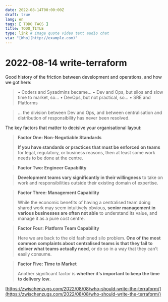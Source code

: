```yaml
---
date: 2022-08-14T00:00:00Z
draft: true
lang: en
tags: [ TODO_TAGS ]
title: TODO_TITLE
type: link # image quote video text audio chat
via: "[Who](http://example.com)"
---
```



# 2022-08-14 write-terraform


Good history of the friction between development and operations, and how we got here:

> • Coders and Sysadmins became…
> • Dev and Ops, but silos and slow time to market, so…
> • DevOps, but not practical, so…
> • SRE and Platforms

> … the division between Dev and Ops, and between centralisation and distribution of responsibility has never been resolved.

The key factors that matter to decisive your organisational layout:

> **Factor One: Non-Negotiable Standards**
>
> **If you have standards or practices that must be enforced on teams** for legal, regulatory, or business reasons, then at least some work needs to be done at the centre.

> **Factor Two: Engineer Capability**

>
> **Development teams vary significantly in their willingness** to take on work and responsibilities outside their existing domain of expertise.

> **Factor Three: Management Capability**
>
> While the economic benefits of having a centralised team doing shared work may seem intuitively obvious, **senior management in various businesses are often not able** to understand its value, and manage it as a pure cost centre.

> **Factor Four: Platform Team Capability**
>
> Here we are back to the old fashioned silo problem. **One of the most common complaints about centralised teams is that they fail to deliver what teams actually need**, or do so in a way that they can’t easily consume.

> **Factor Five: Time to Market**
> 
> Another significant factor is **whether it’s important to keep the time to delivery low**.

[https://zwischenzugs.com/2022/08/08/who-should-write-the-terraform/](https://zwischenzugs.com/2022/08/08/who-should-write-the-terraform/)

